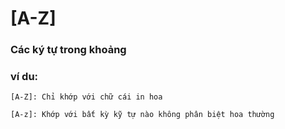 # [A-Z]

### Các ký tự trong khoảng

### ví du:
`
    [A-Z]: Chỉ khớp với chữ cái in hoa
`

`
    [A-z]: Khớp với bất kỳ kỹ tự nào không phân biệt hoa thường
`